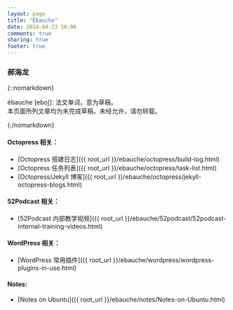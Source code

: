 ```yaml
---
layout: page
title: "Ébauche"
date: 2014-04-23 16:06
comments: true
sharing: true
footer: true
---
```

### 郝海龙

{::nomarkdown}
<p class="info"><i class="fa fa-dot-circle-o"></i> ébauche [ebo∫]: 法文单词，意为草稿。<br />  
本页面所列文章均为未完成草稿，未经允许，请勿转载。</p>
{:/nomarkdown}

#### Octopress 相关：
* [Octopress 搭建日志]({{ root_url }}/ebauche/octopress/build-log.html)
* [Octopress 任务列表]({{ root_url }}/ebauche/octopress/task-list.html)
* [Octopress/Jekyll 博客]({{ root_url }}/ebauche/octopress/jekyll-octopress-blogs.html)

#### 52Podcast 相关：
* [52Podcast 内部教学视频]({{ root_url }}/ebauche/52podcast/52podcast-internal-training-videos.html)

#### WordPress 相关：
* [WordPress 常用插件]({{ root_url }}/ebauche/wordpress/wordpress-plugins-in-use.html)

#### Notes: 
* [Notes on Ubuntu]({{ root_url }}/ebauche/notes/Notes-on-Ubuntu.html)